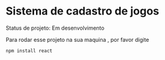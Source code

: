 # Sistema de cadastro de jogos 

Status de projeto: Em desenvolvimento 

Para rodar esse projeto na sua maquina , por favor digite 

```
npm install react 
```    
